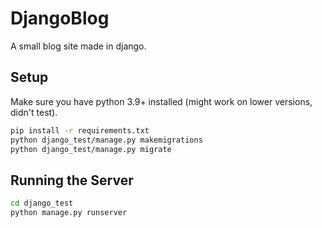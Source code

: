 # DjangoBlog
A small blog site made in django.

## Setup

Make sure you have python 3.9+ installed (might work on lower versions, didn't test).

```bash
pip install -r requirements.txt
python django_test/manage.py makemigrations
python django_test/manage.py migrate
```

## Running the Server

```bash
cd django_test
python manage.py runserver
```
